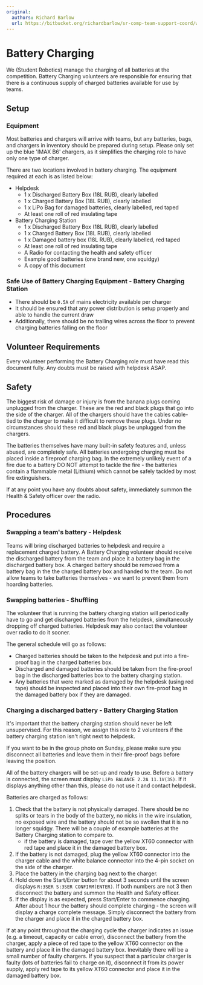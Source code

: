 ```yaml
---
original:
  authors: Richard Barlow
  url: https://bitbucket.org/richardbarlow/sr-comp-team-support-coord/wiki/Battery_Charging
---
```

# Battery Charging

We (Student Robotics) manage the charging of all batteries at the competition. Battery Charging volunteers are responsible for ensuring that there is a continuous supply of charged batteries available for use by teams.

## Setup

### Equipment
Most batteries and chargers will arrive with teams, but any batteries, bags, and chargers in inventory should be prepared during setup. Please only set up the blue 'IMAX B6' chargers, as it simplifies the charging role to have only one type of charger.

There are two locations involved in battery charging. The equipment required at each is as listed below:

- Helpdesk
    - 1 x Discharged Battery Box (18L RUB), clearly labelled
    - 1 x Charged Battery Box (18L RUB), clearly labelled
    - 1 x LiPo Bag for damaged batteries, clearly labelled, red taped
    - At least one roll of red insulating tape
- Battery Charging Station
    - 1 x Discharged Battery Box (18L RUB), clearly labelled
    - 1 x Charged Battery Box (18L RUB), clearly labelled
    - 1 x Damaged battery box (18L RUB), clearly labelled, red taped
    - At least one roll of red insulating tape
    - A Radio for contacting the health and safety officer
    - Example good batteries (one brand new, one squidgy)
    - A copy of this document

### Safe Use of Battery Charging Equipment - Battery Charging Station

- There should be `0.5A` of mains electricity available per charger
- It should be ensured that any power distribution is setup properly and able to handle the current draw
- Additionally, there should be no trailing wires across the floor to prevent charging batteries falling on the floor

## Volunteer Requirements

Every volunteer performing the Battery Charging role must have read this document fully. Any doubts must be raised with helpdesk ASAP.

## Safety

The biggest risk of damage or injury is from the banana plugs coming unplugged from the charger. These are the red and black plugs that go into the side of the charger. All of the chargers should have the cables cable-tied to the charger to make it difficult to remove these plugs. Under no circumstances should these red and black plugs be unplugged from the chargers.

The batteries themselves have many built-in safety features and, unless abused, are completely safe. All batteries undergoing charging must be placed inside a fireproof charging bag. In the extremely unlikely event of a fire due to a battery DO NOT attempt to tackle the fire - the batteries contain a flammable metal (Lithium) which cannot be safely tackled by most fire extinguishers.

If at any point you have any doubts about safety, immediately summon the Health & Safety officer over the radio.

## Procedures

### Swapping a team's battery - Helpdesk

Teams will bring discharged batteries to helpdesk and require a replacement charged battery. A Battery Charging volunteer should receive the discharged battery from the team and place it a battery bag in the discharged battery box. A charged battery should be removed from a battery bag in the the charged battery box and handed to the team. Do not allow teams to take batteries themselves - we want to prevent them from hoarding batteries.

### Swapping batteries - Shuffling

The volunteer that is running the battery charging station will periodically have to go and get discharged batteries from the helpdesk, simultaneously dropping off charged batteries. Helpdesk may also contact the volunteer over radio to do it sooner.

The general schedule will go as follows:
- Charged batteries should be taken to the helpdesk and put into a fire-proof bag in the charged batteries box.
- Discharged and damaged batteries should be taken from the fire-proof bag in the discharged batteries box to the battery charging station.
- Any batteries that were marked as damaged by the helpdesk (using red tape) should be inspected and placed into their own fire-proof bag in the damaged battery box if they are damaged.


### Charging a discharged battery - Battery Charging Station

It's important that the battery charging station should never be left unsupervised. For this reason, we assign this role to 2 volunteers if the battery charging station isn't right next to helpdesk.

If you want to be in the group photo on Sunday, please make sure you disconnect all batteries and leave them in their fire-proof bags before leaving the position.

All of the battery chargers will be set-up and ready to use. Before a battery is connected, the screen must display `LiPo BALANCE 2.2A 11.1V(3S)`. If it displays anything other than this, please do not use it and contact helpdesk.

Batteries are charged as follows:

1. Check that the battery is not physically damaged. There should be no splits or tears in the body of the battery, no nicks in the wire insulation, no exposed wire and the battery should not be so swollen that it is no longer squidgy. There will be a couple of example batteries at the Battery Charging station to compare to.
    * if the battery is damaged, tape over the yellow XT60 connector with red tape and place it in the damaged battery box.
2. If the battery is not damaged, plug the yellow XT60 connector into the charger cable and the white balance connector into the 4-pin socket on the side of the charger.
3. Place the battery in the charging bag next to the charger.
4. Hold down the Start/Enter button for about 3 seconds until the screen displays `R:3SER S:3SER CONFIRM(ENTER)`. If both numbers are not 3 then disconnect the battery and summon the Health and Safety officer.
5. If the display is as expected, press Start/Enter to commence charging.
After about 1 hour the battery should complete charging - the screen will display a charge complete message. Simply disconnect the battery from the charger and place it in the charged battery box.

If at any point throughout the charging cycle the charger indicates an issue (e.g. a timeout, capacity or cable error), disconnect the battery from the charger, apply a piece of red tape to the yellow XT60 connector on the battery and place it in the damaged battery box. Inevitably there will be a small number of faulty chargers. If you suspect that a particular charger is faulty (lots of batteries fail to charge on it), disconnect it from its power supply, apply red tape to its yellow XT60 connector and place it in the damaged battery box.

